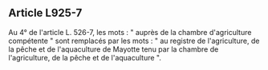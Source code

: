 Article L925-7
----
Au 4° de l'article L. 526-7, les mots : " auprès de la chambre d'agriculture
compétente " sont remplacés par les mots : " au registre de l'agriculture, de la
pêche et de l'aquaculture de Mayotte tenu par la chambre de l'agriculture, de la
pêche et de l'aquaculture ".
